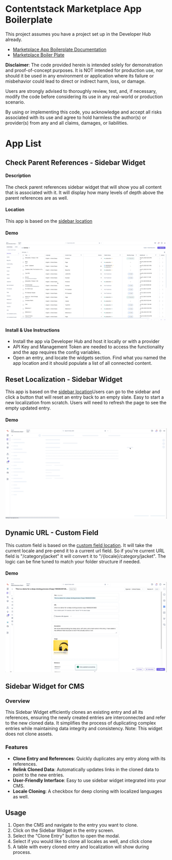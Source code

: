 
#  Contentstack Marketplace App Boilerplate

  This project assumes you have a project set up in the Developer Hub already.
  - [Marketplace App Boilerplate Documentation](https://www.contentstack.com/docs/developers/developer-hub/marketplace-app-boilerplate/)
- [Marketplace Boiler Plate](https://github.com/contentstack/marketplace-app-boilerplate)

**Disclaimer**: The code provided herein is intended solely for demonstration and proof-of-concept purposes. It is NOT intended for production use, nor should it be used in any environment or application where its failure or misbehavior could lead to direct or indirect harm, loss, or damage.

Users are strongly advised to thoroughly review, test, and, if necessary, modify the code before considering its use in any real-world or production scenario.

By using or implementing this code, you acknowledge and accept all risks associated with its use and agree to hold harmless the author(s) or provider(s) from any and all claims, damages, or liabilities.



# App List

##  Check Parent References - Sidebar Widget

#### Description
The check parent references sidebar widget that will show you all content that is associated with it. It will display how many levels of depth above the parent references are as well.

#### Location
This app is based on the [sidebar location](https://github.com/nicknguyen-cs/sample-apps/blob/main/src/containers/SidebarReferencesWidget/EntrySidebar.tsx)

#### Demo
![My Image](public/gifs/parent-references.gif)

#### Install & Use Instructions

 - Install the app via Developer Hub and host it locally or with a provider
 - API Key and Management Token are needed to access the functionality and the app requires the config variables.
 - Open an entry, and locate the widgets section. Find what you named the app location and it should populate a list of all connected content.

## Reset Localization - Sidebar Widget

This app is based on the [sidebar location](https://github.com/nicknguyen-cs/sample-apps/tree/main/src/containers/SideBarResetEntry)Users can go to the sidebar and click a button that will reset an entry back to an empty slate. Easy to start a new localization from scratch. Users will need to refresh the page to see the empty updated entry.

#### Demo
![My Image](public/gifs/reset-locale.gif)


## Dynamic URL - Custom Field

This custom field is based on the [custom field location](https://github.com/nicknguyen-cs/sample-apps/tree/main/src/containers/CustomFieldDynamicUrl). It will take the current locale and pre-pend it to a current url field. So if you're current URL field is "/category/jacket" it will convert it to "/{locale}/category/jacket". The logic can be fine tuned to match your folder structure if needed. 

#### Demo
![Dynamic URL](public/gifs/dynamic-url.gif)

## Sidebar Widget for CMS

### Overview
This Sidebar Widget efficiently clones an existing entry and all its references, ensuring the newly created entries are interconnected and refer to the new cloned data. It simplifies the process of duplicating complex entries while maintaining data integrity and consistency. Note: This widget does not clone assets.

### Features
- **Clone Entry and References**: Quickly duplicates any entry along with its references.
- **Relink Cloned Data**: Automatically updates links in the cloned data to point to the new entries.
- **User-Friendly Interface**: Easy to use sidebar widget integrated into your CMS.
- **Locale Cloning**: A checkbox for deep cloning with localized languages as well.

## Usage
1. Open the CMS and navigate to the entry you want to clone.
2. Click on the Sidebar Widget in the entry screen.
3. Select the "Clone Entry" button to open the modal.
4. Select if you would like to clone all locales as well, and click clone
5. A table with every cloned entry and localization will show during process.
